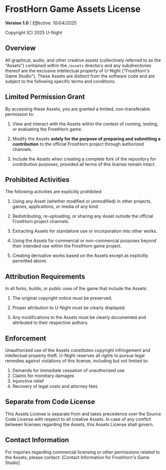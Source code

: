 # FrostHorn Game Assets License
**Version 1.0** | *Effective: 10/04/2025*

Copyright (C) 2025 U-Night

## Overview
All graphical, audio, and other creative assets (collectively referred to as the "Assets") contained within the `/assets` directory and any subdirectories thereof are the exclusive intellectual property of U-Night ("FrostHorn's Game Studio"). These Assets are distinct from the software code and are subject to the following specific terms and conditions.

## Limited Permission Grant
By accessing these Assets, you are granted a limited, non-transferable permission to:

1. View and interact with the Assets within the context of running, testing, or evaluating the FrostHorn game.

2. Modify the Assets **solely for the purpose of preparing and submitting a contribution** to the official FrostHorn project through authorized channels.

3. Include the Assets when creating a complete fork of the repository for contribution purposes, provided all terms of this license remain intact.

## Prohibited Activities
The following activities are explicitly prohibited:

1. Using any Asset (whether modified or unmodified) in other projects, games, applications, or media of any kind.

2. Redistributing, re-uploading, or sharing any Asset outside the official FrostHorn project channels.

3. Extracting Assets for standalone use or incorporation into other works.

4. Using the Assets for commercial or non-commercial purposes beyond their intended use within the FrostHorn game project.

5. Creating derivative works based on the Assets except as explicitly permitted above.

## Attribution Requirements
In all forks, builds, or public uses of the game that include the Assets:

1. The original copyright notice must be preserved.

2. Proper attribution to U-Night must be clearly displayed.

3. Any modifications to the Assets must be clearly documented and attributed to their respective authors.

## Enforcement
Unauthorized use of the Assets constitutes copyright infringement and intellectual property theft. U-Night reserves all rights to pursue legal remedies against violations of this license, including but not limited to:

1. Demands for immediate cessation of unauthorized use
2. Claims for monetary damages
3. Injunctive relief
4. Recovery of legal costs and attorney fees

## Separate from Code License
This Assets License is separate from and takes precedence over the Source Code License with respect to all creative Assets. In case of any conflict between licenses regarding the Assets, this Assets License shall govern.

## Contact Information
For inquiries regarding commercial licensing or other permissions related to the Assets, please contact:
[Contact Information for FrostHorn's Game Studio]